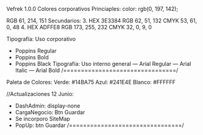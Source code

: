 Vefrek 1.0.0
Colores corporativos
Princiaples:
color: rgb(0, 197, 142);

RGB 61, 214, 151
Secundarios: 3. HEX 3E3384
RGB 62, 51, 132
CMYK 53, 61, 0, 48 4. HEX ADFFE8
RGB 173, 255, 232
CMYK 32, 0, 9, 0

Tipografía: Uso corporativo

- Poppins Regular
- Poppins Bold
- Poppins Black
  Tipografía: Uso interno general
  — Arial Regular
  — Arial Italic
  — Arial Bold
  /================================/

Paleta de Colores:
Verde: #14BA75
Azul: #241E4E
Blanco: #FFFFFF

//Actualizaciones 12 Junio:

- DashAdmin: display-none
- CargaNegocio: Btn Guardar
- Se incorporo SiteMap
- PopUp: btn Guardar
  /================================/
